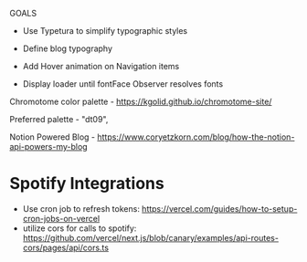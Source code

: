 GOALS

- Use Typetura to simplify typographic styles
- Define blog typography
- Add Hover animation on Navigation items

- Display loader until fontFace Observer resolves fonts

Chromotome color palette - https://kgolid.github.io/chromotome-site/

Preferred palette - "dt09",

Notion Powered Blog - https://www.coryetzkorn.com/blog/how-the-notion-api-powers-my-blog

# Spotify Integrations

- Use cron job to refresh tokens: https://vercel.com/guides/how-to-setup-cron-jobs-on-vercel
- utilize cors for calls to spotify: https://github.com/vercel/next.js/blob/canary/examples/api-routes-cors/pages/api/cors.ts
